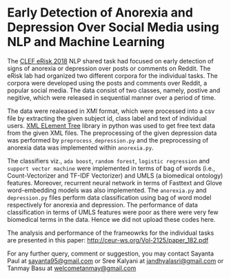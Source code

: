 # Early Detection of Anorexia and Depression Over Social Media using NLP and Machine Learning

The [CLEF eRisk 2018](https://early.irlab.org/2018/index.html) NLP shared task had focused on early detection of signs of anorexia or depression over posts or comments on Reddit. The eRisk lab had organized two different corpora for the individual tasks. The corpora were developed using the posts and comments over Reddit, a popular social media. The data consist of two classes, namely, postive and negitive, which were released in sequential manner over a period of time.

The data were realeased in XMl format, which were processed into a csv file by extracting the given subject id, class label and text of individual users. [XML ELement Tree](https://docs.python.org/3/library/xml.etree.elementtree.html) library in python was used to get free text data from the given XML files. The preprocessing of the given depression data was performed by `preprocess_depression.py` and the preprocessing of anorexia data was implemented within `anorexia.py`. 

The classifiers viz., `ada boost`, `random forest`, `logistic regression` and `support vector machine` were implemented in terms of bag of words (i.e., Count-Vectorizer and TF-IDF Vectorizer) and UMLS (a biomedical ontology) features. Moreover, recurrent neural network in terms of Fasttext and Glove word-embedding models was also implemented. The `anorexia.py` and `depression.py` files perform data classification using bag of word model respectively for anorexia and depression. The performance of data classification in terms of UMLS features were poor as there were very few biomedical terms in the data. Hence we did not upload these codes here. 

The analysis and performance of the frameowrks for the individual tasks are presented in this paper: http://ceur-ws.org/Vol-2125/paper_182.pdf  

For any further query, comment or suggestion, you may contact Sayanta Paul at sayanta95@gmail.com or Sree Kalyani at jandhyalasri@gmail.com or Tanmay Basu at welcometanmay@gmail.com



